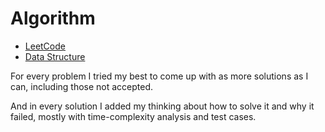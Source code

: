Algorithm
=========

- [LeetCode](https://github.com/shiyanhui/Algorithm/tree/master/LeetCode/Python)
- [Data Structure](https://github.com/shiyanhui/Algorithm/tree/master/Data%20Structure)

For every problem I tried my best to come up with as more solutions as I can,
including those not accepted.

And in every solution I added my thinking about how to solve it and why it
failed, mostly with time-complexity analysis and test cases.
